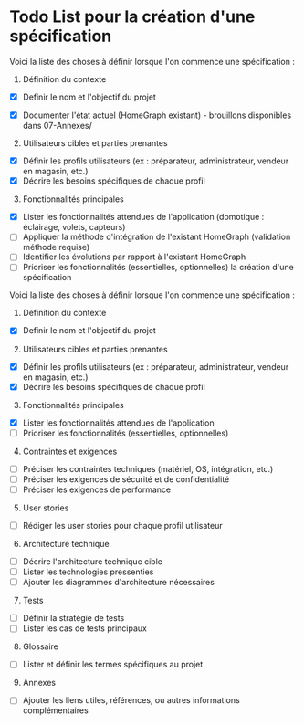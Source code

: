 # Todo List pour la création d'une spécification

Voici la liste des choses à définir lorsque l'on commence une spécification :

1. Définition du contexte

- [x] Definir le nom et l'objectif du projet
- [x] Documenter l'état actuel (HomeGraph existant) - brouillons disponibles dans 07-Annexes/
 

2. Utilisateurs cibles et parties prenantes
 - [x] Définir les profils utilisateurs (ex : préparateur, administrateur, vendeur en magasin, etc.)
 - [x] Décrire les besoins spécifiques de chaque profil

3. Fonctionnalités principales
 - [x] Lister les fonctionnalités attendues de l'application (domotique : éclairage, volets, capteurs)
 - [ ] Appliquer la méthode d'intégration de l'existant HomeGraph (validation méthode requise)
 - [ ] Identifier les évolutions par rapport à l'existant HomeGraph
 - [ ] Prioriser les fonctionnalités (essentielles, optionnelles) la création d'une spécification

Voici la liste des choses à définir lorsque l'on commence une spécification :

1. Définition du contexte

- [x] Definir le nom et l'objectif du projet
 

2. Utilisateurs cibles et parties prenantes
 - [x] Définir les profils utilisateurs (ex : préparateur, administrateur, vendeur en magasin, etc.)
 - [x] Décrire les besoins spécifiques de chaque profil

3. Fonctionnalités principales
 - [x] Lister les fonctionnalités attendues de l'application
 - [ ] Prioriser les fonctionnalités (essentielles, optionnelles)

4. Contraintes et exigences
 - [ ] Préciser les contraintes techniques (matériel, OS, intégration, etc.)
 - [ ] Préciser les exigences de sécurité et de confidentialité
 - [ ] Préciser les exigences de performance

5. User stories
 - [ ] Rédiger les user stories pour chaque profil utilisateur

6. Architecture technique
 - [ ] Décrire l'architecture technique cible
 - [ ] Lister les technologies pressenties
 - [ ] Ajouter les diagrammes d'architecture nécessaires

7. Tests
 - [ ] Définir la stratégie de tests
 - [ ] Lister les cas de tests principaux

8. Glossaire
 - [ ] Lister et définir les termes spécifiques au projet

9. Annexes
 - [ ] Ajouter les liens utiles, références, ou autres informations complémentaires


